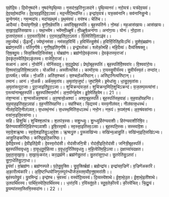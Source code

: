 

  
य॒ज्ञेदि॒वः। दि॒वोनृ॒षद॑ने। नृ॒षद॑नेपृथि॒व्याः। नृ॒सद॑न॒इति॑नृ॒ऽसद॑ने। पृ॒थि॒व्यानरः॑। नरो॒यत्र॑। यत्र॑देव॒यवः॑। दे॒व॒यवो॒मद॑न्ति। दे॒व॒यव॒इति॑दे॒व॒ऽयवः॑। मद॒न्तीति॒मद॑न्ति।। इन्द्रा॑य॒यत्र॑। यत्र॒सव॑नानि। सव॑नानिसु॒न्वे। सु॒न्वेगम॑त्। गम॒न्मदा॑य। मदा॑यप्रथ॒मं। प्र॒थ॒मंवयः॑। वय॑श्च। चेति॑च।।  
आदैव्या॑। दैव्या॑वृणीम॒हे। वृ॒णी॒म॒हेवां॑सि। अवां॑सि॒बृह॒स्पतिः॑। बृ॒ह॒स्पति॑र्नः। नो॒महः॑। मह॒आस॑खायः। आस॑खायः। स॒खा॒य॒इति॑सखायः।। यथा॒भवे॑म। भवे॑ममी॒ळ्हुषे॑। मी॒ळ्हुषे॒अना॑गाः। अना॑गा॒यः। योनः॑। नो॒दा॒ता। दा॒ताप॑रा॒वतः॑। प॒रा॒वतः॑पि॒तेव॑। प॒रा॒वत॒इति॑प॒रा॒ऽवतः॑। पि॒तेवेति॑पि॒ताऽइ॑व।।  
तमु॒ज्येष्ठं॑। ऊँ॒इत्यूँ॑। ज्येष्ठं॒नम॑सा। नम॑साह॒विर्भिः॑। ह॒विर्भि॑स्सु॒शेवं॑। ह॒विर्भि॒रिति॑ह॒विःऽभिः॑। सु॒शेवं॒ब्रह्म॑णः। ब्रह्म॑ण॒स्पतिं॑। पतिं॑गृणीषे। गृ॒णी॒ष॒इति॑गृणीषे।। इन्द्रं॒श्लोकः॑। श्लोको॒महि॑। महि॒दैव्यः॑। दैव्य॑सिषक्तु। सि॒ष॒क्तु॒यः। सिस॒क्त्विति॒सिस॑क्तु। योब्रह्म॑णः। ब्रह्म॑णोदे॒वकृ॑तस्य। दे॒वकृ॑तस्य॒राजा॑। दे॒वकृ॑त॒स्येति॑दे॒वऽकृ॑तस्य। राजेति॒राजा॑।।  
सआनः॑। आनः॑। नो॒योनिं॑। योनिं॑सदतु। स॒द॒तु॒प्रेष्ठः॑। प्रेष्ठो॒बृह॒स्पतिः॑। बृह॒स्पति॑र्वि॒श्ववा॑रः। वि॒श्ववा॑रो॒यः। वि॒श्ववा॑र॒इति॑वि॒श्वऽवा॑रः। योअस्ति॑। अस्तीत्यस्ति॑।। कामो॑रा॒यः। रा॒यस्सु॒वीर्य॑स्य। सु॒वीर्य॑स्य॒तं। तन्दा॑त्। दा॒त्पर्ष॑त्। पर्ष॑न्नः। नो॒अति॑। अति॑स॒श्चतः॑। स॒श्चतो॒अरि॑ष्ठान्।। अरि॑ष्टा॒नित्यरि॑ष्टान्।।  
तमानः॑। आनः॑। नो॒अर्कं॑। अर्क॑म॒मृता॑य। अ॒मृता॑य॒जुष्टं॑। जुष्ट॑मि॒मे। इ॒मेधा॑सुः। धा॒सु॒र॒मृता॑सः। अ॒मृता॑सःपुरा॒जाः। पु॒रा॒जाइति॑पु॒रा॒ऽजाः।। शुचि॑क्रन्दंयज॒तं। शुचि॑क्रन्द॒मिति॒शुचि॑ऽक्रन्दं। य॒ज॒तम्प॒स्त्या॑नां। प॒स्त्या॑नाम्बृह॒स्पतिं॑। बृ॒ह॒स्पति॑मन॒र्वाणं॑। अ॒न॒र्वाणं॑हुवेम। हु॒वे॒मेति॑हुवेम।। 21 ।।  
तंश॒ग्मासः॑। श॒ग्मासो॑अरु॒षासः॑। अ॒रु॒षासो॒अश्वाः॑। अश्वा॒बृह॒स्पतिं॑। बृह॒स्पतिं॑सह॒वाहः॑। स॒ह॒वाहो॑वहन्ति। स॒ह॒वाह॒इति॑स॒ह॒ऽवाहः॑। व॒ह॒न्तीति॑वहन्ति।। सह॑श्चित्। चि॒द्यस्य॑। यस्य॒नील॑वत्। नील॑वत्स॒धस्थं॑। नील॑व॒दिति॒नील॑ऽवत्। स॒धस्थं॒नभः॑। स॒धस्थ॒मिति॑स॒धऽस्थं॑। नभो॒न। नरू॒पं। रू॒पम॑रु॒षं। अ॒रु॒षंवसा॑नाः। वसा॑ना॒इति॒वसा॑नाः।।  
सहि। हिशुचिः॑। शुचि॑श्श॒तप॑त्रः। श॒तप॑त्र॒स्सः। सशु॒न्ध्युः। शु॒न्ध्युर्हिर॑ण्यवाशीः। हिर॑ण्यवाशीरिषि॒रः। हिर॑ण्यवाशीरिति॒हिर॑ण्यऽवाशीः। इ॒षि॒रस्व॒र्षाः। स्व॒स्सा॒इति॑स्वः॒ऽसाः।। बृह॒स्पति॒स्सः। सस्स्वा॑वे॒शः। स्वा॒वे॒शऋ॒ष्वः। स्वा॒वे॒शइति॑सु॒ऽआ॒वे॒शः। ऋ॒ष्वःपु॒रु। पु॒रूसखि॑भ्यः। सखि॑भ्य॒आसु॒तिं। सखि॑भ्य॒इति॒सखि॑ऽभ्यः। आसु॒तिङ्करि॑ष्ठः। करि॑ष्ठ॒इति॒करि॑ष्ठः।।  
दे॒वीदे॒वस्य॑। दे॒वीइति॑दे॒वी। दे॒वस्य॒रोद॑सी। रोद॑सीजनि॒त्री। रोद॑सी॒इति॒रोद॑सी। जनि॑त्री॒बृह॒स्पतिं॑। बृह॒स्पतिं॑वावृधतुः। वा॒वृ॒ध॒तु॒र्म॒हित्वा। व॒वृ॒ध॒तुरिति॑ववृधतुः। म॒हि॒त्वेति॑म॒हि॒ऽत्वा।। द॒क्षाय्या॑यदक्षत। द॒क्ष॒ता॒स॒खा॒यः॒। स॒खा॒यः॒कर॑त्। कर॒द्रह्म॑णॆ। ब्रह्म॑णेसु॒तरा॑। सु॒तरा॑सुगा॒धा। सु॒तरेति॑सु॒ऽतरा॑। सु॒गा॒धेति॑सु॒ऽगा॒धा।।  
इ॒यंवां॑। वां॒ब्रह्म॑णः। ब्रह्म॑णस्पते। प॒ते॒सु॒वृ॒क्तिः। सु॒वृ॒क्तिर्ब्रह्म॑। ब्रह्मेन्द्रा॑य। इन्द्रा॑यव॒ज्रिणॆ॑। व॒ज्रिणे॑अकारि। अ॒का॒रीत्य॑कारि।। अ॒वि॒ष्टन्धियो॑जिगृ॒तम्पुर॑न्धीर्जज॒स्तम॒र्योव॒नुषा॒मरा॑तीः।।  
बृह॑स्पतेयु॒वं। यु॒वमिन्द्रः॑। इन्द्र॑श्च। च॒वस्वः॑। वस्वो॑दि॒व्यस्य॑। दि॒व्यस्ये॑शाथे। ई॒शा॒थे॒उ॒त। ई॒शा॒थे॒इती॑शाथे। उ॒तपार्थि॑वस्य। पार्थि॑व॒स्येति॒पार्थि॑वस्य।। ध॒त्तंर॒यिं। र॒यिंस्तु॑व॒ते। स्तु॒व॒तेकी॒रये॑। की॒रये॑चित्। चि॒द्यू॒यं। यू॒यम्पा॑तस्व॒स्तिभि॒स्सदा॑नः।। 22 ।।  
